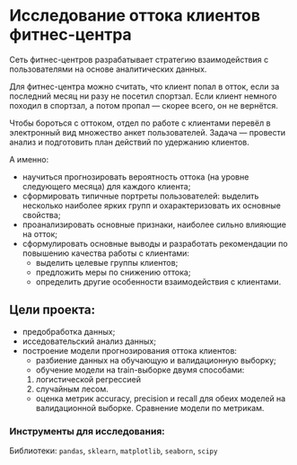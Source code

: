 # Исследование оттока клиентов фитнес-центра

Сеть фитнес-центров разрабатывает стратегию взаимодействия с пользователями на основе аналитических данных.

Для фитнес-центра можно считать, что клиент попал в отток, если за последний месяц ни разу не посетил спортзал. Если клиент немного походил в спортзал, а потом пропал — скорее всего, он не вернётся.

Чтобы бороться с оттоком, отдел по работе с клиентами перевёл в электронный вид множество анкет пользователей. Задача — провести анализ и подготовить план действий по удержанию клиентов.

А именно:

- научиться прогнозировать вероятность оттока (на уровне следующего месяца) для каждого клиента;
- сформировать типичные портреты пользователей: выделить несколько наиболее ярких групп и охарактеризовать их основные свойства;
- проанализировать основные признаки, наиболее сильно влияющие на отток;
- сформулировать основные выводы и разработать рекомендации по повышению качества работы с клиентами:
  - выделить целевые группы клиентов;
  - предложить меры по снижению оттока;
  - определить другие особенности взаимодействия с клиентами.

## Цели проекта:

- предобработка данных;
- исседовательский анализ данных;
- построение модели прогнозирования оттока клиентов:
   - разбиение данных на обучающую и валидационную выборку;
   - обучение модели на train-выборке двумя способами:
    1. логистической регрессией
    2. случайным лесом.
   - оценка метрик accuracy, precision и recall для обеих моделей на валидационной выборке. Сравнение модели по метрикам. 


### Инструменты для исследования:

Библиотеки: `pandas`, `sklearn`, `matplotlib`, `seaborn`, `scipy`
